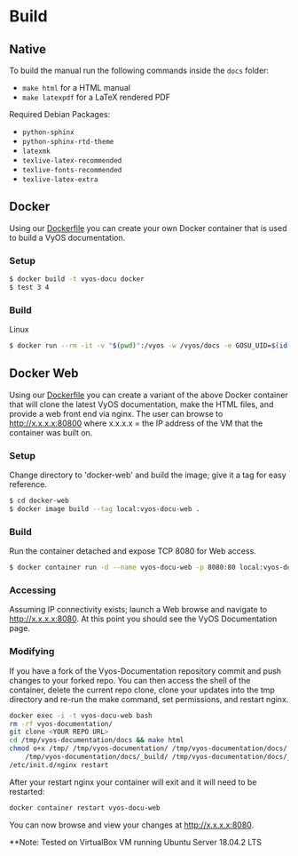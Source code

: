 # Build

## Native

To build the manual run the following commands inside the `docs` folder:

* `make html` for a HTML manual
* `make latexpdf` for a LaTeX rendered PDF

Required Debian Packages:
* `python-sphinx`
* `python-sphinx-rtd-theme`
* `latexmk`
* `texlive-latex-recommended`
* `texlive-fonts-recommended`
* `texlive-latex-extra`

## Docker

Using our [Dockerfile](docker/Dockerfile) you can create your own Docker container
that is used to build a VyOS documentation.

### Setup

```bash
$ docker build -t vyos-docu docker
$ test 3 4
```

### Build

Linux
```bash
$ docker run --rm -it -v "$(pwd)":/vyos -w /vyos/docs -e GOSU_UID=$(id -u) -e GOSU_GID=$(id -g) vyos-docu make html
```

## Docker Web

Using our [Dockerfile](docker-web/Dockerfile) you can create a variant of the above 
Docker container that will clone the latest VyOS documentation, make the HTML files, 
and provide a web front end via nginx.  The user can browse to http://x.x.x.x:80800 
where x.x.x.x = the IP address of the VM that the container was built on.  

### Setup

Change directory to 'docker-web' and build the image; give it a tag for easy reference.

```bash
$ cd docker-web
$ docker image build --tag local:vyos-docu-web .
```

### Build

Run the container detached and expose TCP 8080 for Web access.

```bash
$ docker container run -d --name vyos-docu-web -p 8080:80 local:vyos-docu-web
```

### Accessing

Assuming IP connectivity exists; launch a Web browse and navigate to http://x.x.x.x:8080. 
At this point you should see the VyOS Documentation page.

### Modifying 

If you have a fork of the Vyos-Documentation repository commit and push changes to your 
forked repo.  You can then access the shell of the container, delete the current repo clone, 
clone your updates into the tmp directory and re-run the make command, set permissions, and 
restart nginx. 

```bash
docker exec -i -t vyos-docu-web bash
rm -rf vyos-documentation/
git clone <YOUR REPO URL>
cd /tmp/vyos-documentation/docs && make html
chmod o+x /tmp/ /tmp/vyos-documentation/ /tmp/vyos-documentation/docs/ \
    /tmp/vyos-documentation/docs/_build/ /tmp/vyos-documentation/docs/_build/html/
/etc/init.d/nginx restart
```

After your restart nginx your container will exit and it will need to be restarted:

```bash
docker container restart vyos-docu-web
```

You can now browse and view your changes at http://x.x.x.x:8080.

**Note: Tested on VirtualBox VM running Ubuntu Server 18.04.2 LTS